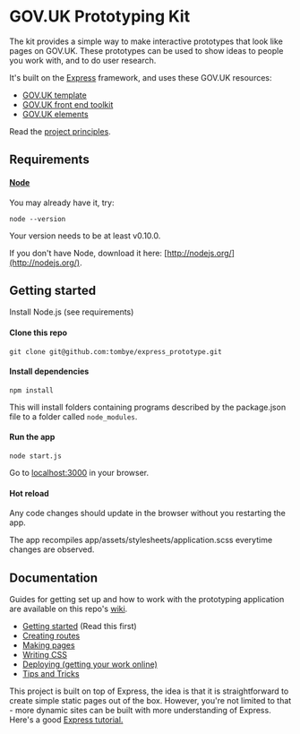 # GOV.UK Prototyping Kit

The kit provides a simple way to make interactive prototypes that look like pages on GOV.UK. These prototypes can be used to show ideas to people you work with, and to do user research.

It's built on the [Express](http://expressjs.com/) framework, and uses these GOV.UK resources:

- [GOV.UK template](https://github.com/alphagov/govuk_template)
- [GOV.UK front end toolkit](https://github.com/alphagov/govuk_frontend_toolkit)
- [GOV.UK elements](https://github.com/alphagov/govuk_elements)

Read the [project principles](docs/principles.md).

## Requirements

#### [Node](http://nodejs.org/)

You may already have it, try:

```
node --version
```

Your version needs to be at least v0.10.0.

If you don't have Node, download it here: [http://nodejs.org/](http://nodejs.org/).

## Getting started

Install Node.js (see requirements)

#### Clone this repo

```
git clone git@github.com:tombye/express_prototype.git
```

#### Install dependencies

```
npm install
```

This will install folders containing programs described by the package.json file to a folder called `node_modules`.

#### Run the app

```
node start.js
```

Go to [localhost:3000](http://localhost:3000) in your browser.

#### Hot reload

Any code changes should update in the browser without you restarting the app.

The app recompiles app/assets/stylesheets/application.scss everytime changes are observed.

## Documentation

Guides for getting set up and how to work with the prototyping application are available on this repo's [wiki](https://github.com/tombye/express_prototype/wiki).

* [Getting started](https://github.com/tombye/express_prototype/wiki/Getting-started) (Read this first)
* [Creating routes](https://github.com/tombye/express_prototype/wiki/Creating-routes)
* [Making pages](https://github.com/tombye/express_prototype/wiki/Making-pages)
* [Writing CSS](https://github.com/tombye/express_prototype/wiki/Writing-CSS)
* [Deploying (getting your work online)](https://github.com/tombye/express_prototype/wiki/Deploying-(getting-your-work-online))
* [Tips and Tricks](https://github.com/tombye/express_prototype/wiki/Tips-and-Tricks)

This project is built on top of Express, the idea is that it is straightforward to create simple static pages out of the box. However, you're not limited to that - more dynamic sites can be built with more understanding of Express. Here's a good [Express tutorial.](http://code.tutsplus.com/tutorials/introduction-to-express--net-33367)

